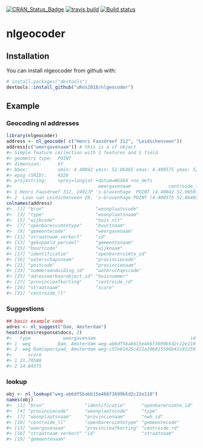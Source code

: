 
<!-- README.md is generated from README.Rmd. Please edit that file -->

[![CRAN\_Status\_Badge](http://www.r-pkg.org/badges/version/nlgeocoder)](https://cran.r-project.org/package=nlgeocoder)
[![travis
build](https://travis-ci.org/uRos2018/nlgeocoder.svg?branch=master)](https://travis-ci.org/uRos2018/nlgeocoder)
[![Build
status](https://ci.appveyor.com/api/projects/status/ydb01147q649ordx?svg=true)](https://ci.appveyor.com/project/edwindj/nlgeocoder)

# nlgeocoder

## Installation

You can install nlgeocoder from github with:

``` r
# install.packages("devtools")
devtools::install_github("uRos2018/nlgeocoder")
```

## Example

### Geocoding nl addresses

``` r
library(nlgeocoder)
address <- nl_geocode( c("Henri Faasdreef 312", "Leidschenveen"))
address[c("weergavenaam")] # this is a sf object
#> Simple feature collection with 2 features and 1 field
#> geometry type:  POINT
#> dimension:      XY
#> bbox:           xmin: 4.40042 ymin: 52.06465 xmax: 4.400575 ymax: 52.06593
#> epsg (SRID):    4326
#> proj4string:    +proj=longlat +datum=WGS84 +no_defs
#>                                weergavenaam              centroide_ll
#> 1 Henri Faasdreef 312, 2492JP 's-Gravenhage  POINT (4.40042 52.06593)
#> 2  Laan van Leidschenveen 20, 's-Gravenhage POINT (4.400575 52.06465)
colnames(address)
#>  [1] "bron"                   "woonplaatscode"        
#>  [3] "type"                   "woonplaatsnaam"        
#>  [5] "wijkcode"               "huis_nlt"              
#>  [7] "openbareruimtetype"     "buurtnaam"             
#>  [9] "gemeentecode"           "weergavenaam"          
#> [11] "straatnaam_verkort"     "id"                    
#> [13] "gekoppeld_perceel"      "gemeentenaam"          
#> [15] "buurtcode"              "wijknaam"              
#> [17] "identificatie"          "openbareruimte_id"     
#> [19] "waterschapsnaam"        "provinciecode"         
#> [21] "postcode"               "provincienaam"         
#> [23] "nummeraanduiding_id"    "waterschapscode"       
#> [25] "adresseerbaarobject_id" "huisnummer"            
#> [27] "provincieafkorting"     "centroide_rd"          
#> [29] "straatnaam"             "score"                 
#> [31] "centroide_ll"
```

### Suggestions

``` r
## basic example code
adres <- nl_suggest("Dam, Amsterdam")
head(adres$response$docs, 2)
#>   type            weergavenaam                                   id
#> 1  weg          Dam, Amsterdam weg-ab6df5babb15e466f3699b5d2c22e110
#> 2  weg Damloperspad, Amsterdam weg-c57e61425c421a206015596b41c92259
#>      score
#> 1 21.70586
#> 2 14.84375
```

### lookup

``` r
obj <- nl_lookup("weg-ab6df5babb15e466f3699b5d2c22e110")
names(obj)
#>  [1] "bron"               "identificatie"      "openbareruimte_id" 
#>  [4] "provinciecode"      "woonplaatscode"     "type"              
#>  [7] "woonplaatsnaam"     "provincienaam"      "nwb_id"            
#> [10] "centroide_ll"       "openbareruimtetype" "gemeentecode"      
#> [13] "weergavenaam"       "provincieafkorting" "centroide_rd"      
#> [16] "straatnaam_verkort" "id"                 "straatnaam"        
#> [19] "gemeentenaam"
```
